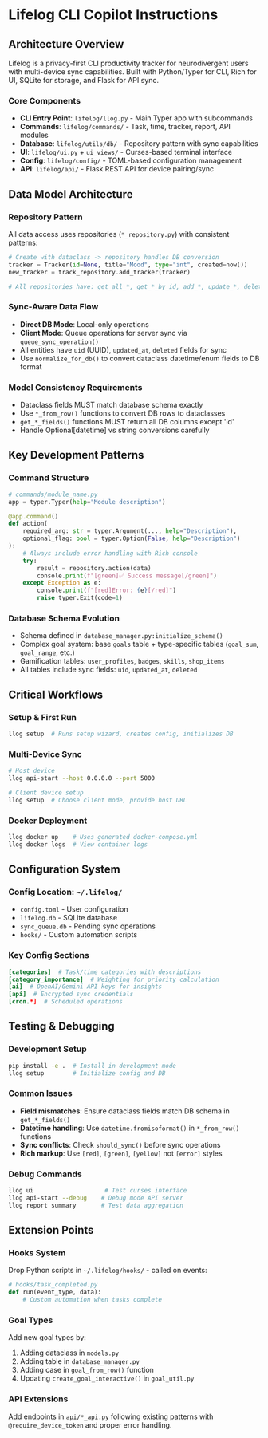 # Lifelog CLI Copilot Instructions

## Architecture Overview

Lifelog is a privacy-first CLI productivity tracker for neurodivergent users with multi-device sync capabilities. Built with Python/Typer for CLI, Rich for UI, SQLite for storage, and Flask for API sync.

### Core Components

- **CLI Entry Point**: `lifelog/llog.py` - Main Typer app with subcommands
- **Commands**: `lifelog/commands/` - Task, time, tracker, report, API modules
- **Database**: `lifelog/utils/db/` - Repository pattern with sync capabilities
- **UI**: `lifelog/ui.py` + `ui_views/` - Curses-based terminal interface
- **Config**: `lifelog/config/` - TOML-based configuration management
- **API**: `lifelog/api/` - Flask REST API for device pairing/sync

## Data Model Architecture

### Repository Pattern

All data access uses repositories (`*_repository.py`) with consistent patterns:

```python
# Create with dataclass -> repository handles DB conversion
tracker = Tracker(id=None, title="Mood", type="int", created=now())
new_tracker = track_repository.add_tracker(tracker)

# All repositories have: get_all_*, get_*_by_id, add_*, update_*, delete_*
```

### Sync-Aware Data Flow

- **Direct DB Mode**: Local-only operations
- **Client Mode**: Queue operations for server sync via `queue_sync_operation()`
- All entities have `uid` (UUID), `updated_at`, `deleted` fields for sync
- Use `normalize_for_db()` to convert dataclass datetime/enum fields to DB format

### Model Consistency Requirements

- Dataclass fields MUST match database schema exactly
- Use `*_from_row()` functions to convert DB rows to dataclasses
- `get_*_fields()` functions MUST return all DB columns except 'id'
- Handle Optional[datetime] vs string conversions carefully

## Key Development Patterns

### Command Structure

```python
# commands/module_name.py
app = typer.Typer(help="Module description")

@app.command()
def action(
    required_arg: str = typer.Argument(..., help="Description"),
    optional_flag: bool = typer.Option(False, help="Description")
):
    # Always include error handling with Rich console
    try:
        result = repository.action(data)
        console.print(f"[green]✅ Success message[/green]")
    except Exception as e:
        console.print(f"[red]Error: {e}[/red]")
        raise typer.Exit(code=1)
```

### Database Schema Evolution

- Schema defined in `database_manager.py:initialize_schema()`
- Complex goal system: base `goals` table + type-specific tables (`goal_sum`, `goal_range`, etc.)
- Gamification tables: `user_profiles`, `badges`, `skills`, `shop_items`
- All tables include sync fields: `uid`, `updated_at`, `deleted`

## Critical Workflows

### Setup & First Run

```bash
llog setup  # Runs setup wizard, creates config, initializes DB
```

### Multi-Device Sync

```bash
# Host device
llog api-start --host 0.0.0.0 --port 5000

# Client device setup
llog setup  # Choose client mode, provide host URL
```

### Docker Deployment

```bash
llog docker up    # Uses generated docker-compose.yml
llog docker logs  # View container logs
```

## Configuration System

### Config Location: `~/.lifelog/`

- `config.toml` - User configuration
- `lifelog.db` - SQLite database
- `sync_queue.db` - Pending sync operations
- `hooks/` - Custom automation scripts

### Key Config Sections

```toml
[categories]  # Task/time categories with descriptions
[category_importance]  # Weighting for priority calculation
[ai]  # OpenAI/Gemini API keys for insights
[api]  # Encrypted sync credentials
[cron.*]  # Scheduled operations
```

## Testing & Debugging

### Development Setup

```bash
pip install -e .  # Install in development mode
llog setup        # Initialize config and DB
```

### Common Issues

- **Field mismatches**: Ensure dataclass fields match DB schema in `get_*_fields()`
- **Datetime handling**: Use `datetime.fromisoformat()` in `*_from_row()` functions
- **Sync conflicts**: Check `should_sync()` before sync operations
- **Rich markup**: Use `[red]`, `[green]`, `[yellow]` not `[error]` styles

### Debug Commands

```bash
llog ui                    # Test curses interface
llog api-start --debug    # Debug mode API server
llog report summary       # Test data aggregation
```

## Extension Points

### Hooks System

Drop Python scripts in `~/.lifelog/hooks/` - called on events:

```python
# hooks/task_completed.py
def run(event_type, data):
    # Custom automation when tasks complete
```

### Goal Types

Add new goal types by:

1. Adding dataclass in `models.py`
2. Adding table in `database_manager.py`
3. Adding case in `goal_from_row()` function
4. Updating `create_goal_interactive()` in `goal_util.py`

### API Extensions

Add endpoints in `api/*_api.py` following existing patterns with `@require_device_token` and proper error handling.
